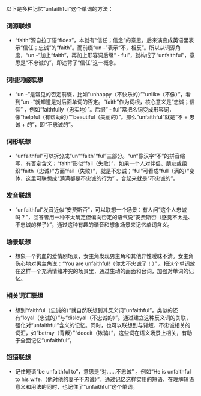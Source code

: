 以下是多种记忆“unfaithful”这个单词的方法：

### 词源联想
 - “faith”源自拉丁语“fides”，本就有“信任；信念”的意思。后来演变成英语里表示“信任；忠诚”的“faith”。而前缀“un -”表示“不，相反”。所以从词源角度，“un -”加上“faith”，再加上形容词后缀“ - ful”，就构成了“unfaithful”，意思是“不忠诚的”，即违背了“信任”这一概念。

### 词根词缀联想
 - “un -”是常见的否定前缀，比如“unhappy（不快乐的）”“unlike（不像）”，看到“un -”就知道是对后面单词的否定。“faith”作为词根，核心意义是“忠诚；信仰” ，例如“faithfully（忠实地）”。后缀“ - ful”常把名词变成形容词，像“helpful（有帮助的）”“beautiful（美丽的）”。那么“unfaithful”就是“不 + 忠诚 + 的”，即“不忠诚的”。

### 词形联想
 - “unfaithful”可以拆分成“un”“faith”“ful”三部分。“un”像汉字“不”的拼音缩写，有否定含义；“faith”形似“fail（失败）”，如果一个人对伴侣、朋友或组织“faith（忠诚）”方面“fail（失败）”，就是不忠诚；“ful”可看成“full（满的）”变体，这里可联想成“满满都是不忠诚的行为” ，合起来就是“不忠诚的”。

### 发音联想
 - “unfaithful”发音近似“安费斯否”，可以联想一个场景：有人问“这个人忠诚吗？”，回答者用一种不太确定但偏向否定的语气说“安费斯否（感觉不太是、不忠诚的样子）”，通过这种有趣的谐音和想象场景来记忆单词含义。

### 场景联想
 - 想象一个狗血的爱情剧场景，女主角发现男主角和其他异性暧昧不清。女主角伤心地对男主角说：“You are unfaithful!（你太不忠诚了！）” 。把这个单词放在这样一个充满情绪冲突的场景里，通过生动的画面和台词，加强对单词的记忆。

### 相关词汇联想
 - 想到“faithful（忠诚的）”就自然联想到其反义词“unfaithful”，类似的还有“loyal（忠诚的）”与“disloyal（不忠诚的）”。通过建立这种反义词的关联，强化对“unfaithful”含义的记忆。同时，也可以联想到与背叛、不忠诚相关的词汇，如“betray（背叛）”“deceit（欺骗）”，这些词在语义场景上相关，有助于全面记忆“unfaithful”。

### 短语联想
 - 记住短语“be unfaithful to”，意思是“对……不忠诚” 。例如“He is unfaithful to his wife.（他对他的妻子不忠诚）”。通过记忆这样实用的短语，在理解短语意义和用法的同时，也记住了“unfaithful”这个单词。 